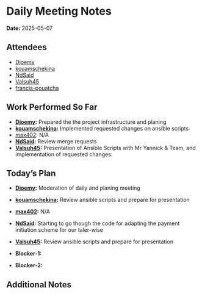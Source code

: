 # 
# # 
# Daily Meeting Notes

**Date:** 2025-05-07

## Attendees
- [Djoemy](https://github.com/Djoemy)
- [kouamschekina](https://github.com/kouamschekina)
- [NdSaid](https://github.com/NdSaid)
- [Valsuh45](https://github.com/Valsuh45)
- [francis-pouatcha](https://github.com/francis-pouatcha)

## Work Performed So Far
- **[Djoemy](https://github.com/Djoemy):** Prepared the the project infrastructure and planing
- **[kouamschekina](https://github.com/kouamschekina):** Implemented requested changes on ansible scripts
- [max402](https://github.com/max402): N/A
- **[NdSaid](https://github.com/NdSaid):** Review merge requests
- **[Valsuh45](https://github.com/Valsuh45):** Presentation of Ansible Scripts with Mr Yannick & Team, and implementation of requested changes.

## Today’s Plan
- **[Djoemy](https://github.com/Djoemy):** Moderation of daily and planing meeting
- **[kouamschekina](https://github.com/kouamschekina):** Review ansible scripts and prepare for presentation
- **[max402](https://github.com/max402):** N/A
- **[NdSaid](https://github.com/NdSaid):** Starting to go though the code for adapting the payment initiation scheme for our taler-wise
- **[Valsuh45](https://github.com/Valsuh45):** Review ansible scripts and prepare for presentation
- **Blocker-1:** 

- **Blocker-2:** 

## Additional Notes
